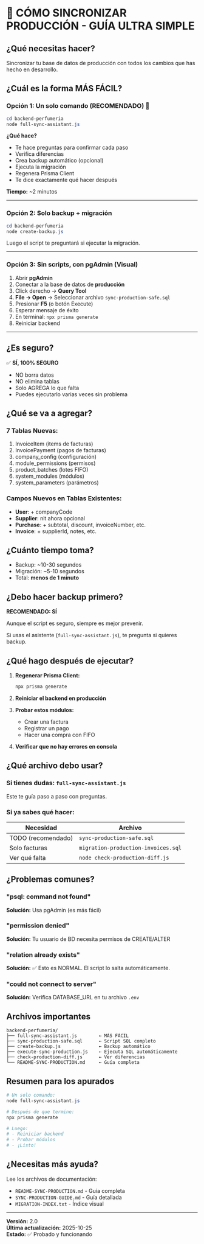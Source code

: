 # 🚀 CÓMO SINCRONIZAR PRODUCCIÓN - GUÍA ULTRA SIMPLE

## ¿Qué necesitas hacer?

Sincronizar tu base de datos de producción con todos los cambios que has hecho en desarrollo.

## ¿Cuál es la forma MÁS FÁCIL?

### Opción 1: Un solo comando (RECOMENDADO) 🌟

```powershell
cd backend-perfumeria
node full-sync-assistant.js
```

**¿Qué hace?**
- Te hace preguntas para confirmar cada paso
- Verifica diferencias
- Crea backup automático (opcional)
- Ejecuta la migración
- Regenera Prisma Client
- Te dice exactamente qué hacer después

**Tiempo:** ~2 minutos

---

### Opción 2: Solo backup + migración

```powershell
cd backend-perfumeria
node create-backup.js
```

Luego el script te preguntará si ejecutar la migración.

---

### Opción 3: Sin scripts, con pgAdmin (Visual)

1. Abrir **pgAdmin**
2. Conectar a la base de datos de **producción**
3. Click derecho → **Query Tool**
4. **File → Open** → Seleccionar archivo `sync-production-safe.sql`
5. Presionar **F5** (o botón Execute)
6. Esperar mensaje de éxito
7. En terminal: `npx prisma generate`
8. Reiniciar backend

---

## ¿Es seguro?

✅ **SÍ, 100% SEGURO**

- NO borra datos
- NO elimina tablas
- Solo AGREGA lo que falta
- Puedes ejecutarlo varias veces sin problema

## ¿Qué se va a agregar?

### 7 Tablas Nuevas:
1. InvoiceItem (ítems de facturas)
2. InvoicePayment (pagos de facturas)
3. company_config (configuración)
4. module_permissions (permisos)
5. product_batches (lotes FIFO)
6. system_modules (módulos)
7. system_parameters (parámetros)

### Campos Nuevos en Tablas Existentes:
- **User**: + companyCode
- **Supplier**: nit ahora opcional
- **Purchase**: + subtotal, discount, invoiceNumber, etc.
- **Invoice**: + supplierId, notes, etc.

## ¿Cuánto tiempo toma?

- Backup: ~10-30 segundos
- Migración: ~5-10 segundos
- Total: **menos de 1 minuto**

## ¿Debo hacer backup primero?

**RECOMENDADO: SÍ**

Aunque el script es seguro, siempre es mejor prevenir.

Si usas el asistente (`full-sync-assistant.js`), te pregunta si quieres backup.

## ¿Qué hago después de ejecutar?

1. **Regenerar Prisma Client:**
   ```powershell
   npx prisma generate
   ```

2. **Reiniciar el backend en producción**

3. **Probar estos módulos:**
   - Crear una factura
   - Registrar un pago
   - Hacer una compra con FIFO

4. **Verificar que no hay errores en consola**

## ¿Qué archivo debo usar?

### Si tienes dudas: `full-sync-assistant.js`

Este te guía paso a paso con preguntas.

### Si ya sabes qué hacer:

| Necesidad | Archivo |
|-----------|---------|
| TODO (recomendado) | `sync-production-safe.sql` |
| Solo facturas | `migration-production-invoices.sql` |
| Ver qué falta | `node check-production-diff.js` |

## ¿Problemas comunes?

### "psql: command not found"
**Solución:** Usa pgAdmin (es más fácil)

### "permission denied"
**Solución:** Tu usuario de BD necesita permisos de CREATE/ALTER

### "relation already exists"
**Solución:** ✅ Esto es NORMAL. El script lo salta automáticamente.

### "could not connect to server"
**Solución:** Verifica DATABASE_URL en tu archivo `.env`

## Archivos importantes

```
backend-perfumeria/
├── full-sync-assistant.js        ← MÁS FÁCIL
├── sync-production-safe.sql      ← Script SQL completo
├── create-backup.js              ← Backup automático
├── execute-sync-production.js    ← Ejecuta SQL automáticamente
├── check-production-diff.js      ← Ver diferencias
└── README-SYNC-PRODUCTION.md     ← Guía completa
```

## Resumen para los apurados

```powershell
# Un solo comando:
node full-sync-assistant.js

# Después de que termine:
npx prisma generate

# Luego:
# - Reiniciar backend
# - Probar módulos
# - ¡Listo!
```

## ¿Necesitas más ayuda?

Lee los archivos de documentación:
- `README-SYNC-PRODUCTION.md` - Guía completa
- `SYNC-PRODUCTION-GUIDE.md` - Guía detallada
- `MIGRATION-INDEX.txt` - Índice visual

---

**Versión:** 2.0  
**Última actualización:** 2025-10-25  
**Estado:** ✅ Probado y funcionando
